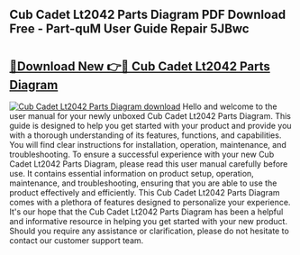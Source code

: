 ## Cub Cadet Lt2042 Parts Diagram PDF Download Free - Part-quM User Guide Repair 5JBwc

# <h2><a href="http://dfm4h7l.blite.top/?on=Cub+Cadet+Lt2042+Parts+Diagram">🔗Download New 👉🔴 Cub Cadet Lt2042 Parts Diagram</a></h2>

[![Cub Cadet Lt2042 Parts Diagram download](https://i.imgur.com/lujVjoI.png)](http://dfm4h7l.blite.top/?on=Cub+Cadet+Lt2042+Parts+Diagram)
Hello and welcome to the user manual for your newly unboxed Cub Cadet Lt2042 Parts Diagram. This guide is designed to help you get started with your product and provide you with a thorough understanding of its features, functions, and capabilities. You will find clear instructions for installation, operation, maintenance, and troubleshooting. To ensure a successful experience with your new Cub Cadet Lt2042 Parts Diagram, please read this user manual carefully before use. It contains essential information on product setup, operation, maintenance, and troubleshooting, ensuring that you are able to use the product effectively and efficiently. This Cub Cadet Lt2042 Parts Diagram comes with a plethora of features designed to personalize your experience. It's our hope that the Cub Cadet Lt2042 Parts Diagram has been a helpful and informative resource in helping you get started with your new product. Should you require any assistance or clarification, please do not hesitate to contact our customer support team.
